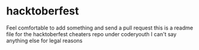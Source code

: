 # hacktoberfest

Feel comfortable to add something and send a pull request
this is a readme file for the hacktoberfest cheaters repo under coderyouth
I can't say anything else for legal reasons

